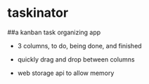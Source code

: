 # taskinator
##a kanban task organizing app

- 3 columns, to do, being done, and finished

- quickly drag and drop between columns

- web storage api to allow memory
